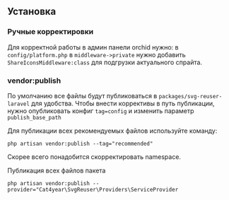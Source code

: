 ## Установка

### Ручные корректировки

Для корректной работы в админ панели orchid нужно: в `config/platform.php` в `middleware->private` нужно добавить
`ShareIconsMiddleware:class` для подгрузки актуального спрайта.


### vendor:publish

По умолчанию все файлы будут публиковаться в `packages/svg-reuser-laravel` для удобства. Чтобы внести коррективы в 
путь публикации, нужно опубликовать конфиг `tag=config` и изменить параметр `publish_base_path`

Для публикации всех рекомендуемых файлов используйте команду:
```shell
php artisan vendor:publish --tag="recommended"
```
Скорее всего понадобится скорректировать namespace.

Публикация всех файлов пакета
```shell
php artisan vendor:publish --provider="Cat4year\SvgReuser\Providers\ServiceProvider
```